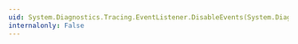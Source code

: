 ```yaml
---
uid: System.Diagnostics.Tracing.EventListener.DisableEvents(System.Diagnostics.Tracing.EventSource)
internalonly: False
---
```

